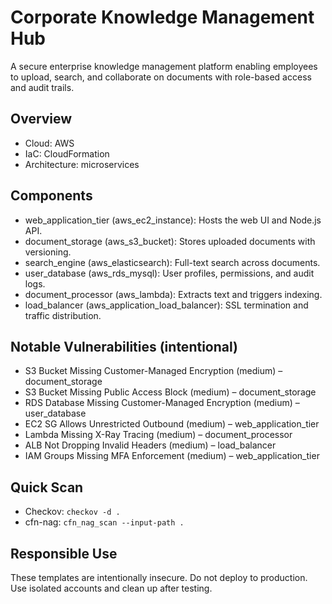 # Corporate Knowledge Management Hub

A secure enterprise knowledge management platform enabling employees to upload, search, and collaborate on documents with role-based access and audit trails.

## Overview
- Cloud: AWS
- IaC: CloudFormation
- Architecture: microservices

## Components
- web_application_tier (aws_ec2_instance): Hosts the web UI and Node.js API.
- document_storage (aws_s3_bucket): Stores uploaded documents with versioning.
- search_engine (aws_elasticsearch): Full-text search across documents.
- user_database (aws_rds_mysql): User profiles, permissions, and audit logs.
- document_processor (aws_lambda): Extracts text and triggers indexing.
- load_balancer (aws_application_load_balancer): SSL termination and traffic distribution.

## Notable Vulnerabilities (intentional)
- S3 Bucket Missing Customer-Managed Encryption (medium) – document_storage
- S3 Bucket Missing Public Access Block (medium) – document_storage
- RDS Database Missing Customer-Managed Encryption (medium) – user_database
- EC2 SG Allows Unrestricted Outbound (medium) – web_application_tier
- Lambda Missing X-Ray Tracing (medium) – document_processor
- ALB Not Dropping Invalid Headers (medium) – load_balancer
- IAM Groups Missing MFA Enforcement (medium) – web_application_tier

## Quick Scan
- Checkov: `checkov -d .`
- cfn-nag: `cfn_nag_scan --input-path .`

## Responsible Use
These templates are intentionally insecure. Do not deploy to production. Use isolated accounts and clean up after testing.
